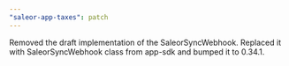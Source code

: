 ```yaml
---
"saleor-app-taxes": patch
---
```


Removed the draft implementation of the SaleorSyncWebhook. Replaced it with SaleorSyncWebhook class from app-sdk and bumped it to 0.34.1.
